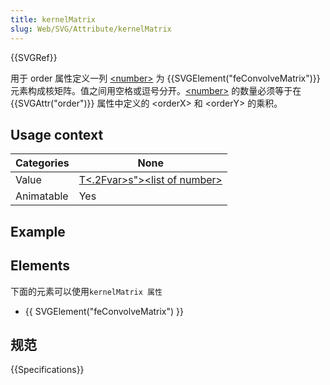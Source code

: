 ```yaml
---
title: kernelMatrix
slug: Web/SVG/Attribute/kernelMatrix
---
```


{{SVGRef}}

用于 order 属性定义一列 [\<number>](/zh-CN/docs/SVG/Content_type#number) 为 {{SVGElement("feConvolveMatrix")}} 元素构成核矩阵。值之间用空格或逗号分开。[\<number>](/zh-CN/docs/SVG/Content_type#number) 的数量必须等于在 {{SVGAttr("order")}} 属性中定义的 \<orderX> 和 \<orderY> 的乘积。

## Usage context

| Categories | None                                                                             |
| ---------- | -------------------------------------------------------------------------------- |
| Value      | [T<.2Fvar>s">\<list of number>](/zh-CN/docs/SVG/Content_type#list-of-<var>t<.2fvar>s) |
| Animatable | Yes                                                                              |

## Example

## Elements

下面的元素可以使用`kernelMatrix 属性`

- {{ SVGElement("feConvolveMatrix") }}

## 规范

{{Specifications}}
